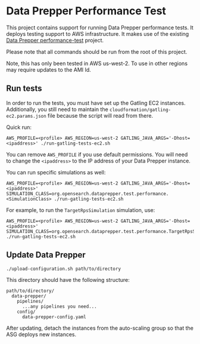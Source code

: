 # Data Prepper Performance Test

This project contains support for running Data Prepper performance tests.
It deploys testing support to AWS infrastructure.
It makes use of the existing [Data Prepper performance-test](https://github.com/opensearch-project/data-prepper/tree/main/performance-test) project.

Please note that all commands should be run from the root of this project.

Note, this has only been tested in AWS us-west-2.
To use in other regions may require updates to the AMI Id.

## Run tests

In order to run the tests, you must have set up the Gatling EC2 instances.
Additionally, you still need to maintain the `cloudformation/gatling-ec2.params.json` file because the script will read from there.

Quick run:

```shell
AWS_PROFILE=<profile> AWS_REGION=us-west-2 GATLING_JAVA_ARGS='-Dhost=<ipaddress>' ./run-gatling-tests-ec2.sh
```

You can remove `AWS_PROFILE` if you use default permissions.
You will need to change the `<ipaddress>` to the IP address of your Data Prepper instance.

You can run specific simulations as well:

```shell
AWS_PROFILE=<profile> AWS_REGION=us-west-2 GATLING_JAVA_ARGS='-Dhost=<ipaddress>' SIMULATION_CLASS=org.opensearch.dataprepper.test.performance.<SimulationClass> ./run-gatling-tests-ec2.sh
```

For example, to run the `TargetRpsSimulation` simulation, use:

```shell
AWS_PROFILE=<profile> AWS_REGION=us-west-2 GATLING_JAVA_ARGS='-Dhost=<ipaddress>' SIMULATION_CLASS=org.opensearch.dataprepper.test.performance.TargetRpsSimulation ./run-gatling-tests-ec2.sh
```

## Update Data Prepper


```
./upload-configuration.sh path/to/directory
```

This directory should have the following structure:

```
path/to/directory/
  data-prepper/
    pipelines/
      ...any pipelines you need...
    config/
      data-prepper-config.yaml
```

After updating, detach the instances from the auto-scaling group so that the ASG deploys new instances.

